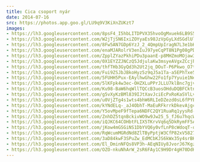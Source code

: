 ```yaml
---
title: Cica csoport nyár
date: 2014-07-16
src: https://photos.app.goo.gl/LU9q9V3KiXnZUKzt7
images:
- https://lh3.googleusercontent.com/8psF4_I5hbLITDPVX35hvoOgMxuek6LB9S5Q8M_F9PWJlfLY2oTheBhlFYkSHkW0aS73wjygV2TakXS78cYQlCyJ2dIs_RcOBhbxvBzhLY1l0VrUhXauzKPIH1tz4-O94hTi6ZyW0Q
- https://lh3.googleusercontent.com/W2jTjSN6IxiZOYyaEs98JzVpGyLXdSGdlUlwzecu0KPO2uZk6GsV_WBzMyiCE_c4uALHRI9oq6CApn7iC03zU95erwp7UhEwiDlQ9xsbId84mp2nJ1cSUvW4-1fqRnMj9djq-rJZFQ
- https://lh3.googleusercontent.com/8Fw5AN7GDp6YzJ_2_4QmpUpIragN7L3e1bH3P7Bin-Z7Kof_ZXpu2WP80tB3e6ziw6S7aUHfcDnBtUG1OHcYTnFQ_I3-lZ4YOJuztJvDNkPaKwJXjiWvWi57NVUD1wqt5sNvjQGKPg
- https://lh3.googleusercontent.com/enaMJARolrV3enIuJ97yeCqPT8N1Pg08gPDudfHFTANxH9HW0-7B0-4mdgtxHe4bDxziANhNH-C_1zMq2TN3EFLAVescxP05WdcErpt2hk984iOKmYYWPsNWI_4DMmRY4XyNpNNIzg
- https://lh3.googleusercontent.com/ZpplZYazPkhiPDu3paanE-p8MHZmoMOjaw3wJbyb0jON_2Ocam-3NMys-7IlPkvsAAWursIbblmzAKDC4mLVyKyzyQt9mlgU1RSSTBAeYu38NYbUeMTwziEEcZxbYIIiQDbQqNtT2A
- https://lh3.googleusercontent.com/0X1EYZZJNCzQ5JdjulaKw3msyeAVgxZCcjhghXV3wPy03ey2M6wUbZApemzm9_SH8vt8M4kXA9sKjFwSG42_5-9Nj7_Ot1um2f_gUK3yEcXEDI6WThnc5GwwO1TP32yWVEbtTZgNyA
- https://lh3.googleusercontent.com/thfTHb3GyQd3h2Ut2jq_DOuT-P6Pkwo_O7tl-LwAHggRcFNTfN4H05v1mq6oSzsqtC-Jq7j1MwxQm5_9NqwhFXAd7o3-EA8HvKMnP5O7MF96F78vdhfjZipJzgQli-bfSmpMZs_WLw
- https://lh3.googleusercontent.com/Fui9ZSJbJBkoHyz5z9qJ5a1Ta-a5EPhTxe5ggmCl1BZc3ESqZJCBBpq8bWsdtLjcKHhURtSNeN9GzDkzPQwKwI1mWy4xyA5DG-q7A9HT76sggceYzLjdab-kHAnex0K4LwKGFYmnIg
- https://lh3.googleusercontent.com/5FUHH5Pux-EAylhwGhw22Fo1fp7Yyuie1NedvrEbYHkiZDCz6c5XyrC2jAfZP2tIA_LdIGA9CPGRgNGDAiOiDaSuBGAvKl5EfwS3ihSPl7rtsW-ZihjLpOVI5hVSRLMRO6SqpawnoA
- https://lh3.googleusercontent.com/5lKFpk4w3ec-OHZXLuPPrJLLU7klBnc7gjvEiCYFx9lqqxJrYAebfMWTZwv0KTAsdBmBNFpauu0gGxsTYSJr-umY9rGO0dPh3LPmFRpjBFN12oEbbLGDLx8evatnxiBFXchlSRbOSg
- https://lh3.googleusercontent.com/Ku98-BaW6hqWllTQCcB3uosOHduDQBFCktnxdzzdsyxNNRkB8SUjERQRo5OmMqLdIl9eRjMuFhFLSFbG7gqOqhp48aHYIrRWPsUEeLp7twi62ejSnjFkqPdQq0DbllWeImepRcpGlQ
- https://lh3.googleusercontent.com/g5vXyKzBMl839IJtXavJciEcPxRoKaSVlLvi5GQiHeTG6SLCaMLLGLWhZJ1sVXUyDhUc7NkCFzpyw1ZMIeWIEo2wmB-Ro8QSdg8Wrpct04oqhSAuQumMIRuxV8XiX7rqL9qixK2NCg
- https://lh3.googleusercontent.com/u0VjZTg4s1wts4bhW6RLIeDZezd0sL6fPYEXK0xXnXjN3Mkv_kytXivj__fyQVQAVLQOQDDoXIdY6bKyRjqVwnUfZyllneg_g4igTi61kMbFiyKUUziW_D7V-ZiuUybhVScZnVpy_A
- https://lh3.googleusercontent.com/kYNdELq-_aJ4ObhT-MaEuRFkrrkDkevAjgcN8tOjCdbgIxHq0EENLrNv5aPsyTVaDzsZf3JF1RXNbeTxEKNEnRFKqCi7GV432yMZHpDhg4VDD_ihICoh8lWXcQ_mZVp-Y6E2YgLZYQ
- https://lh3.googleusercontent.com/Y5ovMpeF9fTepa6NDFC2QY1RuaRq1yysRd-LgebK07gOMCIqhyRYGn15IlFHQY0E8t1UuLP1zuCYOoDop8IszMy6IgSCoq3gXzi2ruCTW8xlArztbbc6QjEMLO4WgGUtdma9tulJjQ
- https://lh3.googleusercontent.com/ZnhDZ5tqnBckivWO9w9Jw25_5_fJ6u7hqcWGt7xFJ8V5zgqXtydXSZlAsK7fM9HYKXYeTNZRK1zKj_GMcBOe1xKCFspChsjoOoedqp79mRfW1LvRdlo-qnrGhbvHkRgjWqW-WzOacQ
- https://lh3.googleusercontent.com/iQJKC64COHbtFLIX5TKrvVq6q5DkRymFF5AwchJitz7DSwGMIc6hr0lGy5dp9GmHO2plDYRl8xo-KFbpynR54cnf2JuCBdPevCYRPJN1vxgLJ-s_25lNSiBjGdL3oWvNs1YHJt7l-w
- https://lh3.googleusercontent.com/jKow4mGSGiNS1DbYVQ6y0vfLnP8cWdoqT-obmbdR1DE0U_N1qG-jwAGjQsRaOs_ekYOA_B7-TRYWlcgpgVjkDvfToaFiKTjj4I9Ox1-feDFxz_GEnzyHV2m1GQQruBOtWBl0DIcuCg
- https://lh3.googleusercontent.com/RqWcumMGRdNd8ZlTByPptjW3CfP82xV5827hr3-UYMxGltwuGoFqa3T3vfxPnMa5SxDnn-e1sddMlQ0p8d7kSast9udO9mF6li5sqK-Dzm4EEKOk2bFRoK6qZ_7TXjVEHTlRh3suPA
- https://lh3.googleusercontent.com/3aD84kwF3SPuZw_EdMCbKJS6kWx35y4srBKvyXbLewUhO-dwZsj7rgl9I6R9sqhK3z_xQ1T3tSYOrJ6XoDmALvlVnUS5_S_WNBdzxT9So6XguRa5ceiJcY9t1qXDbmYIiviX_2HOpw
- https://lh3.googleusercontent.com/El_DminNFQs8VP3h-AEqNIUy8JvorJ67Kgz4i-aK_O2NTNmsK64CTJx10Z8wa-PpwTdKGt1uJjFfGtZB4aTGbIO54mZl8im1G6wXHniSjBE_CQQZQOFs18n9RaieS3u3KjRKALeIDA
- https://lh3.googleusercontent.com/OZO-nkuNhArW_2sR6FAy1C9H9Dr4gH70DdHnAdWVAhEOGRSWMbbPl84hM7_qeici4-o3nh5Z8SLtZqBYsCs-gXm_CY48On4A7iSNRt-ZpQ3bPqylQ8UVZOgIadMuoLdt60V6I7kf4w
---
```

